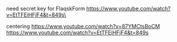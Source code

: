 need secret key for FlaqskForm
https://www.youtube.com/watch?v=EtTFEiHFjF4&t=849s\

centering
https://www.youtube.com/watch?v=87YMCtsBoCM
https://www.youtube.com/watch?v=EtTFEiHFjF4&t=849s

